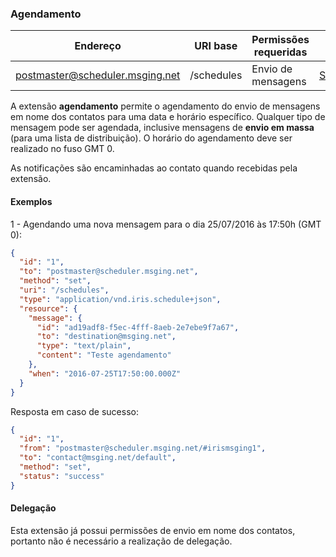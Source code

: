 ### Agendamento
| Endereço                        | URI base     | Permissões requeridas   | C#               |
|---------------------------------|--------------|-------------------------|------------------|
| postmaster@scheduler.msging.net | /schedules   | Envio de mensagens  | [SchedulerExtension](https://github.com/takenet/messaginghub-client-csharp/blob/master/src/Takenet.MessagingHub.Client/Extensions/Scheduler/SchedulerExtension.cs) |

A extensão **agendamento** permite o agendamento do envio de mensagens em nome dos contatos para uma data e horário específico. Qualquer tipo de mensagem pode ser agendada, inclusive mensagens de **envio em massa** (para uma lista de distribuição). O horário do agendamento deve ser realizado no fuso GMT 0.

As notificações são encaminhadas ao contato quando recebidas pela extensão.

#### Exemplos
1 - Agendando uma nova mensagem para o dia 25/07/2016 às 17:50h (GMT 0):
```json
{  
  "id": "1",
  "to": "postmaster@scheduler.msging.net",
  "method": "set",
  "uri": "/schedules",
  "type": "application/vnd.iris.schedule+json",
  "resource": {  
    "message": {  
      "id": "ad19adf8-f5ec-4fff-8aeb-2e7ebe9f7a67",
      "to": "destination@msging.net",
      "type": "text/plain",
      "content": "Teste agendamento"
    },
    "when": "2016-07-25T17:50:00.000Z"
  }
}
```
Resposta em caso de sucesso:
```json
{ 
  "id": "1",
  "from": "postmaster@scheduler.msging.net/#irismsging1",
  "to": "contact@msging.net/default",
  "method": "set",
  "status": "success"
}
```

#### Delegação
Esta extensão já possui permissões de envio em nome dos contatos, portanto não é necessário a realização de delegação.
